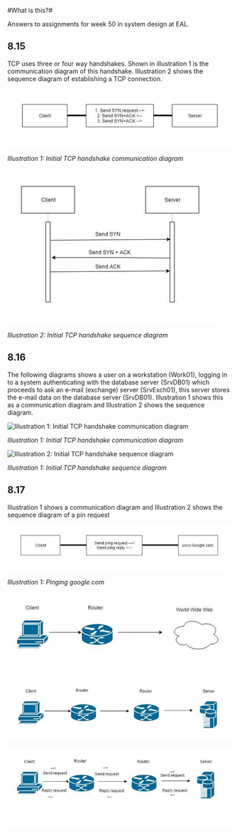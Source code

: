 #What is this?#

Answers to assignments for week 50 in system design at EAL.

## 8.15 ##

TCP uses three or four way handshakes. Shown in illustration 1 is the
communication diagram of this handshake. Illustration 2 shows the
sequence diagram of establishing a TCP connection.

![Illustration 1: Initial TCP handshake communication diagram](15492084_10211669549516886_5001581903222827985_n.jpg)

*Illustration 1: Initial TCP handshake communication diagram*

![Illustration 2: Initial TCP handshake sequence diagram](15578878_10211669549436884_7950520520975195155_n.jpg)

*Illustration 2: Initial TCP handshake sequence diagram*

## 8.16 ##

The following diagrams shows a user on a workstation (Work01), logging
in to a system authenticating with the database server (SrvDB01) which
proceeds to ask an e-mail (exchange) server (SrvExch01), this server
stores the e-mail data on the database server (SrvDB01). Illustration 1
shows this as a communication diagram and Illustration 2 shows the
sequence diagram.

![Illustration 1: Initial TCP handshake communication diagram](8.16_communication_diagram.png)

*Illustration 1: Initial TCP handshake communication diagram*

![Illustration 2: Initial TCP handshake sequence diagram](8.16_sequence_diagram.png)

*Illustration 1: Initial TCP handshake sequence diagram*

## 8.17 ##

Illustration 1 shows a communication diagram and Illustration 2 shows
the sequence diagram of a pin request

![Illustration 1: Pinging google.com](15492481_10211669549476885_5836519353491082441_n.jpg)

*Illustration 1: Pinging google.com*


![Illustration 2](15380435_10211669549396883_2061680075711610177_n.jpg)


![Illustration 3](15400894_10211669549356882_5087220298755542943_n.jpg)


![Illustration 4](15541923_10211669549556887_1225613442465361492_n.jpg)
